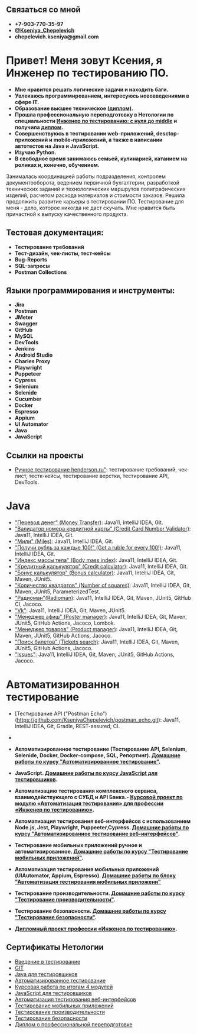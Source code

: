 ## Связаться со мной
* __+7-903-770-35-97__
* __[@Kseniya_Chepelevich](https://t.me/Kseniya_Chepelevich)__
* __chepelevich.kseniya@gmail.com__

# Привет! Меня зовут Ксения, я Инженер по тестированию ПО.
* __Мне нравится решать логические задачи и находить баги.__
* __Увлекаюсь программированием, интересуюсь нововведениями в сфере IT.__
* __Образование высшее техническое [(диплом)](https://github.com/KseniyaChepelevich/KseniyaChepelevich/blob/main/Diplom_HE.pdf).__
* __Прошла профессиональную переподготовку в Нетологии по специальности [Инженер по тестированию: с нуля до middle](https://netology.ru/programs/qa-middle) и получила [диплом](https://github.com/KseniyaChepelevich/KseniyaChepelevich/blob/main/Diploma.pdf).__
* __Совершенствуюсь в тестировании web-приложений, desctop-приложений и  mobile-приложений, а также в написании автотестов на Java и JavaScript.__
* __Изучаю Python.__
* __В свободное время занимаюсь семьей, кулинарией, катанием на роликах и, конечно, обучением.__

Занималась координацией работы подразделения, контролем документооборота, ведением первичной бухгалтерии, разработкой технических заданий и технологических маршрутов полиграфических изделий, расчетом расхода материалов и стоимости заказов. Решила продолжить развитие карьеры в тестировании ПО. Тестирование для меня - дело, которое никогда не даст скучать. Мне нравится быть причастной к выпуску качественного продукта.

## Тестовая документация:
* __Тестирование требований__
* __Тест-дизайн, чек-листы, тест-кейсы__
* __Bug-Reports__
* __SQL-запросы__
* __Postman Collections__

## Языки программирования и инструменты:
* __Jira__
* __Postman__
* __JMeter__
* __Swagger__
* __GitHub__
* __MySQL__
* __DevTools__
* __Jenkins__
* __Android Studio__
* __Charles Proxy__
* __Playwright__ 
* __Puppeteer__
* __Cypress__
* __Selenium__
* __Selenide__
* __Cucumber__
* __Docker__
* __Espresso__
* __Appium__
* __UI Automator__
* __Java__
* __JavaScript__


## Ссылки на проекты 
* [Ручное тестирование henderson.ru"](https://docs.google.com/document/d/1pOtzILhWQmmu8U28rY-2aazheYXkDWrpZtsamq9uwgk/edit?usp=sharing): тестирование требований, чек-лист, тестк-кейсы, тестирование верстки, тестирование API, DevTools.

# Java
* ["Перевод денег" (Money Transfer)](https://github.com/KseniyaChepelevich/Money-Transfer.git): Java11, IntelliJ IDEA, Git.
* ["Валидатор номера кредитной карты" (Credit Card Number Validator)](https://github.com/KseniyaChepelevich/Credit-Card-Number-Validator.git): Java11, IntelliJ IDEA, Git.
* ["Мили" (Miles)](https://github.com/KseniyaChepelevich/New-Miles.git): Java11, IntelliJ IDEA, Git.
* ["Получи рубль за каждые 100!" (Get a ruble for every 100!)](https://github.com/KseniyaChepelevich/Get-one-ruble-for-every-100.git): Java11, IntelliJ IDEA, Git.
* ["Индекс массы тела" (Body mass index)](https://github.com/KseniyaChepelevich/Body-mass-index.git): Java11, IntelliJ IDEA, Git.
* ["Кредитный калькулятор" (Credit calculator)](https://github.com/KseniyaChepelevich/Loan-calculator): Java11, IntelliJ IDEA, Git.
* ["Бонус калькулятор" (Bonus calculator)](https://github.com/KseniyaChepelevich/bonus-calc-test1): Java11, IntelliJ IDEA, Git, Maven, JUnit5.
* ["Количество квадратов" (Number of squares)](https://github.com/KseniyaChepelevich/SQRService.git): Java11, IntelliJ IDEA, Git, Maven, JUnit5, ParameterizedTest.
* ["Радиоман"(Radioman)](https://github.com/KseniyaChepelevich/Radioman.git): Java11, IntelliJ IDEA, Git, Maven, JUnit5, GitHub CI, Jacoco.
* ["Vk"](https://github.com/KseniyaChepelevich/Vk.git): Java11, IntelliJ IDEA, Git, Maven, JUnit5.
* ["Менеджер афиш" (Poster manager)](https://github.com/KseniyaChepelevich/Poster-manager): Java11, IntelliJ IDEA, Git, Maven, JUnit5, GitHub Actions, Jacoco, Lombok.
* ["Менеджер товаров" (Product manager)](https://github.com/KseniyaChepelevich/Product-new): Java11, IntelliJ IDEA, Git, Maven, JUnit5, GitHub Actions, Jacoco.
* ["Поиск билетов" (Tickets search)](https://github.com/KseniyaChepelevich/Ticket-search): Java11, IntelliJ IDEA, Git, Maven, JUnit5, GitHub Actions, Jacoco.
* ["Issues"](https://github.com/KseniyaChepelevich/Issues.git): Java11, IntelliJ IDEA, Git, Maven, JUnit5, GitHub Actions, Jacoco.

  
# Автоматизированнон тестирование
* [Тестирование API ("Postman Echo")(https://github.com/KseniyaChepelevich/postman_echo.git): Java11, IntelliJ IDEA, Git, Gradle, REST-assured, CI. 
* 
* __Автоматизированное тестирование (Тестирование API, Selenium, Selenide, Docker, Docker-compose, SQL, Репортинг). [Домашние работы по курсу "Автоматизированное тестирование"](https://github.com/KseniyaChepelevich/Chepelevich-Kseniya/blob/main/Homework_for_the_course_Automated_Testing.md).__

 
* __JavaScript. [Домашние работы по курсу JavaScript для тестировщиков](https://github.com/KseniyaChepelevich/bjs-2-homeworks.git).__

* __Автоматизацию тестирования комплексного сервиса, взаимодействующего с СУБД и API Банка.- [Курсовой проект по модулю «Автоматизация тестирования» для профессии «Инженер по тестированию»](https://github.com/KseniyaChepelevich/course_project.git).__


* __Автоматизация тестирования веб-интерфейсов с использованием Node.js, Jest, Playwright, Puppeeter,Cypress. [Домашние работы по курсу "Автоматизированное тестирование веб-интерфейсов"](https://github.com/KseniyaChepelevich/Chepelevich-Kseniya/blob/main/Homework%20for%20the%20course%20Automated%20Testing_of_Web_Interfaces.md).__

 
* __Тестирование мобильных приложений ручное и автоматизированное. [Домашние работы по курсу "Тестирование мобильных приложений"](https://github.com/KseniyaChepelevich/Chepelevich-Kseniya/blob/main/Homework_for_the_mobile_app_testing_course.md).__

 
* __Автоматизация тестирования мобильных приложений (UIAutomator, Appium, Espresso). [Домашние работы по блоку "Автоматизация тестирования мобильных приложени"](https://github.com/KseniyaChepelevich/Chepelevich-Kseniya/blob/main/Homework_on_the_bloc_Automation_of_testing_of_mobile_applications.md)__ 

  
* __Тестирование производительности. [Домашние работы по курсу "Тестирование производительности"](https://github.com/KseniyaChepelevich/Chepelevich-Kseniya/blob/main/Homework_for_the_Performance_Testing_course.md).__ 

 
* __Тестирование безопасности. [Домашние работы по курсу "Тестирование безопасности"](https://github.com/KseniyaChepelevich/Chepelevich-Kseniya/blob/main/Homework_for_Security_Testing.md).__ 

* __[Дипломный проект профессии «Инженер по тестированию»](https://github.com/KseniyaChepelevich/diplom/tree/testing).__
 


## Сертификаты Нетологии

* [Введение в тестирование](https://github.com/KseniyaChepelevich/Chepelevich-Kseniya/blob/main/introduction_to_testing.pdf)
* [GIT](https://github.com/KseniyaChepelevich/Chepelevich-Kseniya/blob/main/git.pdf)
* [Java для тестировщиков](https://github.com/KseniyaChepelevich/Chepelevich-Kseniya/blob/main/java_for_testers.pdf)
* [Автоматизированное тестирование](https://github.com/KseniyaChepelevich/Chepelevich-Kseniya/blob/main/automated_testing.pdf)
* [Курсовая работа по итогам 4 модулей](https://github.com/KseniyaChepelevich/Chepelevich-Kseniya/blob/main/course_work.pdf)
* [JavaScript для тестировщиков](https://github.com/KseniyaChepelevich/Chepelevich-Kseniya/blob/main/javascript_for_testers.pdf)
* [Автоматизация тестирования веб-интерфейсов](https://github.com/KseniyaChepelevich/Chepelevich-Kseniya/blob/main/web_interface_testing_automation.pdf)
* [Тестирование мобильных приложений](https://github.com/KseniyaChepelevich/Chepelevich-Kseniya/blob/main/mobile_app_testing.pdf)
* [Тестирование производительности](https://github.com/KseniyaChepelevich/Chepelevich-Kseniya/blob/main/performance_testing.pdf)
* [Тестирование безопасности](https://github.com/KseniyaChepelevich/Chepelevich-Kseniya/blob/main/security_testing.pdf)
* [Диплом о профессиональной переподготовке](https://github.com/KseniyaChepelevich/KseniyaChepelevich/blob/main/Diploma.pdf)
